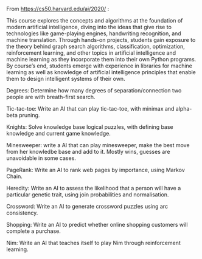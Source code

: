From https://cs50.harvard.edu/ai/2020/ :

This course explores the concepts and algorithms at the foundation of modern artificial intelligence, 
diving into the ideas that give rise to technologies like game-playing engines, handwriting recognition, and machine translation. 
Through hands-on projects, students gain exposure to the theory behind graph search algorithms, classification, optimization, 
reinforcement learning, and other topics in artificial intelligence and machine learning as they incorporate them into their own Python programs. 
By course’s end, students emerge with experience in libraries for machine learning as well as knowledge of artificial intelligence principles 
that enable them to design intelligent systems of their own.

Degrees:
    Determine how many degrees of separation/connection two people are with breath-first search.

Tic-tac-toe:
    Write an AI that can play tic-tac-toe, with minimax and alpha-beta pruning.

Knights: 
    Solve knowledge base logical puzzles, with defining base knowledge and current game knowledge.

Minesweeper:
    write a AI that can play minesweeper, make the best move from her knowledbe base and add to it. Mostly wins, guesses are unavoidable in some cases.

PageRank:
    Write an AI to rank web pages by importance, using Markov Chain.

Heredity:
    Write an AI to assess the likelihood that a person will have a particular genetic trait, using join probabilities and normalisation.

Crossword:
    Write an AI to generate crossword puzzles using arc consistency.

Shopping:
    Write an AI to predict whether online shopping customers will complete a purchase.

Nim:
    Write an AI that teaches itself to play Nim through reinforcement learning.